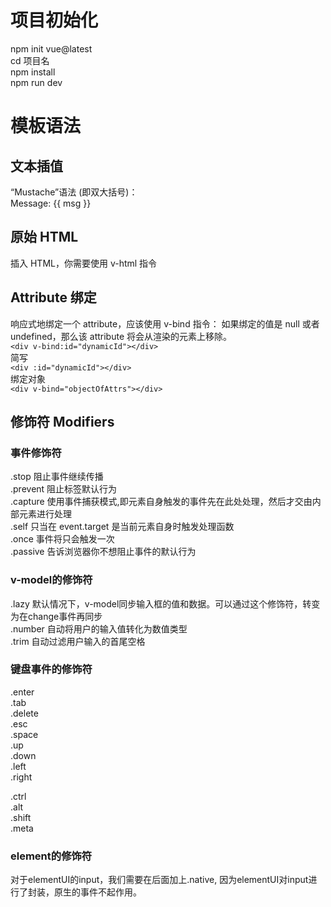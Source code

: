 
# 项目初始化
npm init vue@latest  
cd 项目名  
npm install  
npm run dev  

# 模板语法
## 文本插值 
“Mustache”语法 (即双大括号)：   
<span>Message: {{ msg }}</span>  
## 原始 HTML
插入 HTML，你需要使用 v-html 指令  
<span v-html="rawHtml"></span>  
## Attribute 绑定 
响应式地绑定一个 attribute，应该使用 v-bind 指令： 
如果绑定的值是 null 或者 undefined，那么该 attribute 将会从渲染的元素上移除。  
`<div v-bind:id="dynamicId"></div>`   
简写  
`<div :id="dynamicId"></div>`   
绑定对象  
`<div v-bind="objectOfAttrs"></div>`  

## 修饰符 Modifiers 
### 事件修饰符
.stop 阻止事件继续传播  
.prevent 阻止标签默认行为  
.capture 使用事件捕获模式,即元素自身触发的事件先在此处处理，然后才交由内部元素进行处理  
.self 只当在 event.target 是当前元素自身时触发处理函数  
.once 事件将只会触发一次  
.passive 告诉浏览器你不想阻止事件的默认行为  
### v-model的修饰符
.lazy 默认情况下，v-model同步输入框的值和数据。可以通过这个修饰符，转变为在change事件再同步  
.number 自动将用户的输入值转化为数值类型  
.trim  自动过滤用户输入的首尾空格
### 键盘事件的修饰符
.enter  
.tab  
.delete  
.esc  
.space  
.up  
.down  
.left  
.right  

.ctrl  
.alt  
.shift  
.meta  

### element的修饰符
对于elementUI的input，我们需要在后面加上.native, 因为elementUI对input进行了封装，原生的事件不起作用。

